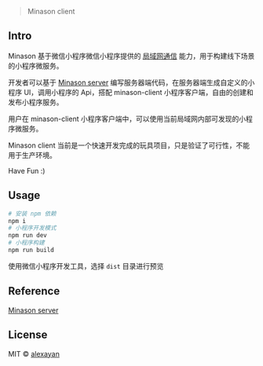 > Minason client

## Intro

Minason 基于微信小程序微信小程序提供的 [局域网通信](https://developers.weixin.qq.com/miniprogram/dev/api/wx.startLocalServiceDiscovery.html) 能力，用于构建线下场景的小程序微服务。

开发者可以基于 [Minason server](https://github.com/alexayan/minason-server) 编写服务器端代码，在服务器端生成自定义的小程序 UI，调用小程序的 Api，搭配 minason-client 小程序客户端，自由的创建和发布小程序服务。

用户在 minason-client 小程序客户端中，可以使用当前局域网内部可发现的小程序微服务。

Minason client 当前是一个快速开发完成的玩具项目，只是验证了可行性，不能用于生产环境。

Have Fun :)

## Usage

``` bash
# 安装 npm 依赖
npm i
# 小程序开发模式
npm run dev
# 小程序构建
npm run build
```

使用微信小程序开发工具，选择 `dist` 目录进行预览

## Reference

[Minason server](https://github.com/alexayan/minason-server)

## License

MIT © [alexayan](https://github.com/alexayan)